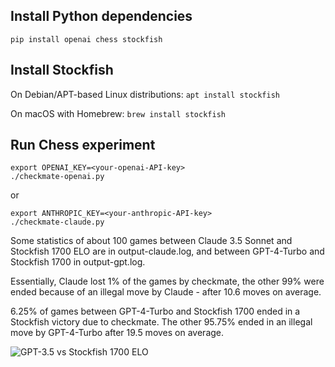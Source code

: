 ## Install Python dependencies

```pip install openai chess stockfish```

## Install Stockfish

On Debian/APT-based Linux distributions:
```apt install stockfish```

On macOS with Homebrew:
```brew install stockfish```

## Run Chess experiment

```
export OPENAI_KEY=<your-openai-API-key>
./checkmate-openai.py
```
or

```
export ANTHROPIC_KEY=<your-anthropic-API-key>
./checkmate-claude.py
```

Some statistics of about 100 games between Claude 3.5 Sonnet and Stockfish 1700 ELO are in output-claude.log, and between GPT-4-Turbo and Stockfish 1700 in output-gpt.log.

Essentially, Claude lost 1% of the games by checkmate, the other 99% were ended because of an illegal move by Claude - after 10.6 moves on average.

6.25% of games between GPT-4-Turbo and Stockfish 1700 ended in a Stockfish victory due to checkmate. The other 95.75% ended in an illegal move by GPT-4-Turbo after 19.5 moves on average.

![GPT-3.5 vs Stockfish 1700 ELO](checkmate.gif)

